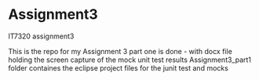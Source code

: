# Assignment3
IT7320 assignment3

This is the repo for my Assignment 3
part one is done - with docx file holding the screen capture of the mock unit test results
Assignment3_part1 folder containes the eclipse project files for the junit test and mocks
